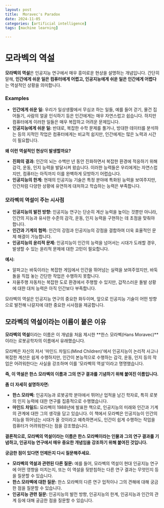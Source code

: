 ```yaml
---
layout: post
title:  Moravec's Paradox
date: 2024-11-05
categories: [artificial intelligence]
tags: [machine learning]

---
```




# 모라벡의 역설

**모라벡의 역설**은 인공지능 연구에서 매우 흥미로운 현상을 설명하는 개념입니다. 간단히 말해, **인간에게 쉬운 일은 컴퓨터에게 어렵고, 인공지능에게 쉬운 일은 인간에게 어렵다**는 역설적인 상황을 의미합니다.

### Examples

* **인간에게 쉬운 일:** 우리가 일상생활에서 무심코 하는 일들, 예를 들어 걷기, 물건 집어들기, 사람의 얼굴 인식하기 등은 인간에게는 매우 자연스럽고 쉽습니다. 하지만 컴퓨터에게 이러한 일들은 매우 복잡하고 어려운 문제입니다.
* **인공지능에게 쉬운 일:** 반대로, 복잡한 수학 문제를 풀거나, 방대한 데이터를 분석하는 등의 지적인 작업은 컴퓨터에게는 비교적 쉽지만, 인간에게는 많은 노력과 시간이 필요합니다.

**왜 이런 역설적인 현상이 발생할까요?**

* **진화의 결과:** 인간의 뇌는 수백만 년 동안 진화하면서 복잡한 환경에 적응하기 위해 감각, 운동, 인지 능력을 발달시켜 왔습니다. 이러한 능력들은 우리에게는 자연스럽지만, 컴퓨터는 아직까지 이를 완벽하게 모방하기 어렵습니다.
* **인공지능의 한계:** 현재의 인공지능 기술은 특정 분야에 특화된 능력을 보여주지만, 인간처럼 다양한 상황에 유연하게 대처하고 학습하는 능력은 부족합니다.

### 모라벡의 역설이 주는 시사점

* **인공지능의 발전 방향:** 인공지능 연구는 단순히 계산 능력을 높이는 것뿐만 아니라, 인간의 지능과 유사한 수준의 감각, 운동, 인지 능력을 구현하는 데 초점을 맞춰야 합니다.
* **인간과 기계의 협력:** 인간의 강점과 인공지능의 강점을 결합하여 더욱 효율적인 문제 해결이 가능합니다.
* **인공지능의 윤리적 문제:** 인공지능이 인간의 능력을 넘어서는 시대가 도래할 경우, 발생할 수 있는 윤리적 문제에 대한 고민이 필요합니다.

**예시:**

* 알파고는 바둑이라는 복잡한 게임에서 인간을 뛰어넘는 실력을 보여주었지만, 바둑돌을 직접 놓는 간단한 작업은 수행하지 못합니다.
* 자율주행 자동차는 복잡한 도로 환경에서 주행할 수 있지만, 갑작스러운 돌발 상황에 대한 대처 능력은 아직 인간보다 부족합니다.

모라벡의 역설은 인공지능 연구의 중요한 화두이며, 앞으로 인공지능 기술이 어떤 방향으로 발전해 나갈지에 대한 중요한 시사점을 제공합니다. 
 

## 모라벡의 역설이라는 이름이 붙은 이유

**모라벡의 역설**이라는 이름은 이 개념을 처음 제시한 **한스 모라벡(Hans Moravec)**이라는 로봇공학자의 이름에서 유래했습니다. 

모라벡은 자신의 저서 '마인드 차일드(Mind Children)'에서 인공지능이 논리적 사고나 복잡한 계산은 쉽게 수행하지만, 인간이 본능적으로 수행하는 감각, 운동, 인지 등의 작업은 어려워한다는 사실을 강조하며 이를 '모라벡의 역설'이라고 명명했습니다. 

**즉, 이 역설은 한스 모라벡의 이름과 그의 연구 결과를 기념하기 위해 붙여진 이름입니다.**

**좀 더 자세히 설명하자면:**

* **한스 모라벡:** 인공지능과 로봇공학 분야에서 뛰어난 업적을 남긴 학자로, 특히 로봇의 인지 능력에 대한 연구를 집중적으로 수행했습니다.
* **마인드 차일드:** 모라벡이 1988년에 발표한 책으로, 인공지능의 미래와 인간과 기계의 관계에 대한 그의 생각을 담고 있습니다. 이 책에서 모라벡은 인공지능이 인간의 지능을 뛰어넘는 시대가 올 것이라고 예측하면서도, 인간이 쉽게 수행하는 작업을 컴퓨터가 어려워한다는 점을 강조했습니다.

**결론적으로, 모라벡의 역설이라는 이름은 한스 모라벡이라는 인물과 그의 연구 결과를 기념하고, 인공지능 연구에서 매우 중요한 개념임을 강조하기 위해 붙여진 것입니다.**

**궁금한 점이 있다면 언제든지 다시 질문해주세요.**

* **모라벡의 역설과 관련된 다른 질문:** 예를 들어, 모라벡의 역설이 현대 인공지능 연구에 어떤 영향을 미치는지, 또는 이 역설을 뒷받침하는 다른 연구 결과는 무엇인지 등을 질문할 수 있습니다.
* **한스 모라벡에 대한 질문:** 한스 모라벡의 다른 연구 업적이나 그의 견해에 대해 궁금한 점을 질문할 수 있습니다.
* **인공지능 관련 질문:** 인공지능의 발전 방향, 인공지능의 한계, 인공지능과 인간의 관계 등에 대해 궁금한 점을 질문할 수 있습니다.